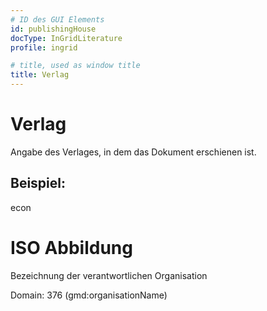 ```yaml
---
# ID des GUI Elements
id: publishingHouse
docType: InGridLiterature
profile: ingrid

# title, used as window title
title: Verlag
---
```


# Verlag

Angabe des Verlages, in dem das Dokument erschienen ist.

## Beispiel:

econ

# ISO Abbildung

Bezeichnung der verantwortlichen Organisation

Domain: 376 (gmd:organisationName)
